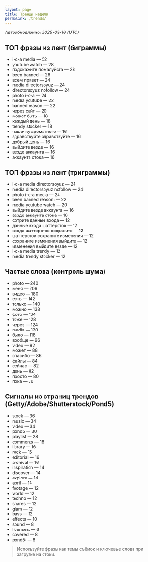 ```yaml
---
layout: page
title: Тренды недели
permalink: /trends/
---
```


_Автообновление: 2025-09-16 (UTC)_

## ТОП фразы из лент (биграммы)
- i-c-a media — 52
- youtube watch — 28
- подскажите пожалуйста — 28
- been banned — 26
- всем привет — 24
- media directorsoyuz — 24
- directorsoyuz nofollow — 24
- photo i-c-a — 24
- media youtube — 22
- banned reason: — 22
- через сайт — 20
- может быть — 18
- каждый день — 18
- trendy stocker — 18
- чашечку ароматного — 16
- здравствуйте здравствуйте — 16
- добрый день — 16
- выйдите везде — 16
- везде аккаунта — 16
- аккаунта стока — 16

## ТОП фразы из лент (триграммы)
- i-c-a media directorsoyuz — 24
- media directorsoyuz nofollow — 24
- photo i-c-a media — 24
- been banned reason: — 22
- media youtube watch — 20
- выйдите везде аккаунта — 16
- везде аккаунта стока — 16
- сотрите данные входа — 12
- данные входа шаттерсток — 12
- входа шаттерсток сохраните — 12
- шаттерсток сохраните изменения — 12
- сохраните изменения выйдите — 12
- изменения выйдите везде — 12
- i-c-a media trendy — 12
- media trendy stocker — 12

## Частые слова (контроль шума)
- photo — 240
- меня — 206
- видео — 180
- есть — 142
- только — 140
- можно — 138
- фото — 134
- тоже — 128
- через — 124
- media — 120
- было — 118
- вообще — 96
- video — 92
- может — 88
- спасибо — 86
- файлы — 84
- сейчас — 82
- день — 82
- просто — 80
- пока — 76

## Сигналы из страниц трендов (Getty/Adobe/Shutterstock/Pond5)
- stock — 36
- music — 34
- video — 34
- pond5 — 30
- playlist — 28
- comments — 18
- library — 16
- rock — 16
- editorial — 16
- archival — 16
- inspiration — 14
- discover — 14
- explore — 14
- april — 14
- footage — 12
- world — 12
- techno — 12
- shares — 12
- glam — 12
- bass — 12
- effects — 10
- sound — 8
- licenses: — 8
- covered — 8
- pond5: — 8

> Используйте фразы как темы съёмок и ключевые слова при загрузке на стоки.
